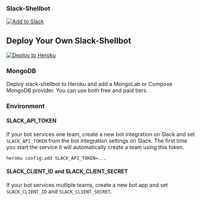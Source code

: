 ### Slack-Shellbot

[![Add to Slack](https://platform.slack-edge.com/img/add_to_slack@2x.png)](http://shell.playplay.io)

## Deploy Your Own Slack-Shellbot

[![Deploy to Heroku](https://www.herokucdn.com/deploy/button.png)](https://heroku.com/deploy?template=https://github.com/slack-ruby/slack-shellbot)

### MongoDB

Deploy slack-shellbot to Heroku and add a MongoLab or Compose MongoDB provider. You can use both free and paid tiers.

### Environment

#### SLACK_API_TOKEN

If your bot services one team, create a new bot integration on Slack and set `SLACK_API_TOKEN` from the bot integration settings on Slack. The first time you start the service it will automatically create a team using this token.

```
heroku config:add SLACK_API_TOKEN=...
```

#### SLACK_CLIENT_ID and SLACK_CLIENT_SECRET

If your bot services mutliple teams, create a new bot app and set `SLACK_CLIENT_ID` and `SLACK_CLIENT_SECRET`.
